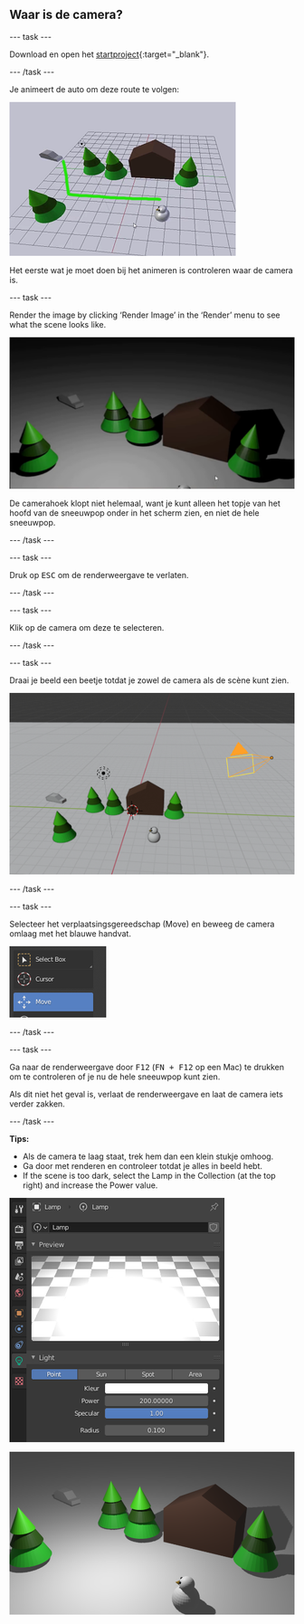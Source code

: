 ## Waar is de camera?

\--- task \---

Download en open het [startproject](resources/snow-scene-starter.blend){:target="_blank"}.

\--- /task \---

Je animeert de auto om deze route te volgen:

![Autoroute](images/blender-proper-car-route.png)

Het eerste wat je moet doen bij het animeren is controleren waar de camera is.

\--- task \---

Render the image by clicking ‘Render Image’ in the ‘Render’ menu to see what the scene looks like.

![Eerste render](images/blender-initial-render.png)

De camerahoek klopt niet helemaal, want je kunt alleen het topje van het hoofd van de sneeuwpop onder in het scherm zien, en niet de hele sneeuwpop.

\--- /task \---

\--- task \---

Druk op <kbd>ESC</kbd> om de renderweergave te verlaten.

\--- /task \---

\--- task \---

Klik op de camera om deze te selecteren.

\--- /task \---

\--- task \---

Draai je beeld een beetje totdat je zowel de camera als de scène kunt zien.

![Verplaats de camera](images/blender-snowscene-move-camera.png)

\--- /task \---

\--- task \---

Selecteer het verplaatsingsgereedschap (Move) en beweeg de camera omlaag met het blauwe handvat.

![Verplaatsingsgereedschap](images/blender-move-tool.png)

\--- /task \---

\--- task \---

Ga naar de renderweergave door <kbd>F12</kbd> (<kbd>FN + F12</kbd> op een Mac) te drukken om te controleren of je nu de hele sneeuwpop kunt zien.

Als dit niet het geval is, verlaat de renderweergave en laat de camera iets verder zakken.

\--- /task \---

**Tips:**

+ Als de camera te laag staat, trek hem dan een klein stukje omhoog. 
+ Ga door met renderen en controleer totdat je alles in beeld hebt. 
+ If the scene is too dark, select the Lamp in the Collection (at the top right) and increase the Power value.

![Lampvermogen](images/blender-lamp-power.png)

![Laatste render](images/blender-final-render.png)
